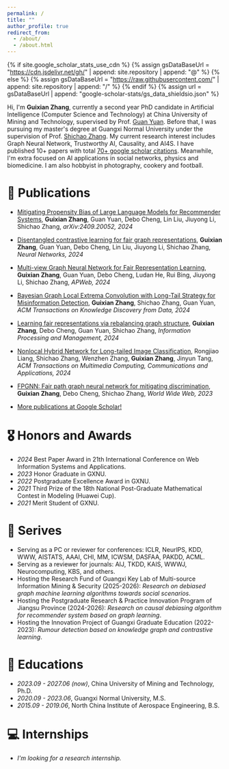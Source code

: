 ```yaml
---
permalink: /
title: ""
author_profile: true
redirect_from: 
  - /about/
  - /about.html
---
```


{% if site.google_scholar_stats_use_cdn %}
{% assign gsDataBaseUrl = "https://cdn.jsdelivr.net/gh/" | append: site.repository | append: "@" %}
{% else %}
{% assign gsDataBaseUrl = "https://raw.githubusercontent.com/" | append: site.repository | append: "/" %}
{% endif %}
{% assign url = gsDataBaseUrl | append: "google-scholar-stats/gs_data_shieldsio.json" %}

<span class='anchor' id='about-me'></span>

Hi, I'm **Guixian Zhang**, currently a second year PhD candidate in Artificial Intelligence (Computer Science and Technology) at China University of Mining and Technology, supervised by Prof. [Guan Yuan](http://faculty.cumt.edu.cn/yuanguan/zh_CN/index.htm). Before that, I was pursuing my master's degree at Guangxi Normal University under the supervision of Prof. [Shichao Zhang](https://scholar.google.com/citations?hl&user=heE6vKAAAAAJ&view_op=list_works). My current research interest includes Graph Neural Network, Trustworthy AI, Causality, and AI4S. I have published 10+ papers with total [70+ google scholar citations](https://scholar.google.com/citations?user=u81-9zQAAAAJ&hl). Meanwhile, I'm extra focused on AI applications in social networks, physics and biomedicine. I am also hobbyist in photography, cookery and football.


# 📝 Publications 


- [Mitigating Propensity Bias of Large Language Models for Recommender Systems](https://arxiv.org/abs/2409.20052), **Guixian Zhang**, Guan Yuan, Debo Cheng, Lin Liu, Jiuyong Li, Shichao Zhang, *arXiv:2409.20052, 2024*

- [Disentangled contrastive learning for fair graph representations](https://doi.org/10.1016/j.neunet.2024.106781), **Guixian Zhang**, Guan Yuan, Debo Cheng, Lin Liu, Jiuyong Li, Shichao Zhang, *Neural Networks, 2024*

- [Multi-view Graph Neural Network for Fair Representation Learning](https://link.springer.com/chapter/10.1007/978-981-97-7238-4_14), **Guixian Zhang**, Guan Yuan, Debo Cheng, Ludan He, Rui Bing, Jiuyong Li, Shichao Zhang, *APWeb, 2024*

- [Bayesian Graph Local Extrema Convolution with Long-Tail Strategy for Misinformation Detection](https://dl.acm.org/doi/full/10.1145/3639408), **Guixian Zhang**, Shichao Zhang, Guan Yuan, *ACM Transactions on Knowledge Discovery from Data, 2024*

- [Learning fair representations via rebalancing graph structure](https://www.sciencedirect.com/science/article/pii/S0306457323003072), **Guixian Zhang**, Debo Cheng, Guan Yuan, Shichao Zhang, *Information Processing and Management, 2024*

- [Nonlocal Hybrid Network for Long-tailed Image Classification](https://dl.acm.org/doi/abs/10.1145/3630256), Rongjiao Liang, Shichao Zhang, Wenzhen Zhang, **Guixian Zhang**, Jinyun Tang, *ACM Transactions on Multimedia Computing, Communications and Applications, 2024*
  
- [FPGNN: Fair path graph neural network for mitigating discrimination](https://link.springer.com/article/10.1007/s11280-023-01178-8), **Guixian Zhang**, Debo Cheng, Shichao Zhang, *World Wide Web, 2023*


- [More publications at Google Scholar!](https://scholar.google.com/citations?user=u81-9zQAAAAJ&hl)

  

# 🎖 Honors and Awards
- *2024* Best Paper Award in 21th International Conference on Web Information Systems and Applications.
- *2023* Honor Graduate in GXNU.
- *2022* Postgraduate Excellence Award in GXNU. 
- *2021* Third Prize of the 18th National Post-Graduate Mathematical Contest in Modeling (Huawei Cup). 
- *2021* Merit Student of GXNU.
  
# 💬 Serives
- Serving as a PC or reviewer for conferences:  ICLR, NeurlPS, KDD, WWW, AISTATS, AAAI, CHI, MM, ICWSM, DASFAA, PAKDD, ACML.
- Serving as a reviewer for journals: AIJ, TKDD, KAIS, WWWJ, Neurocomputing, KBS, and others.
- Hosting the Research Fund of Guangxi Key Lab of Multi-source Information Mining & Security (2025-2026): *Research on debiased graph machine learning algorithms towards social scenarios*.
- Hosting the Postgraduate Research & Practice Innovation Program of Jiangsu Province (2024-2026): *Research on causal debiasing algorithm for recommender system based on graph learning*.
- Hosting the Innovation Project of Guangxi Graduate Education (2022-2023): *Rumour detection based on knowledge graph and contrastive learning*.


# 📖 Educations
- *2023.09 - 2027.06 (now)*, China University of Mining and Technology, Ph.D.
- *2020.09 - 2023.06*, Guangxi Normal University, M.S. 
- *2015.09 - 2019.06*, North China Institute of Aerospace Engineering, B.S. 

# 💻 Internships
- *I'm looking for a research internship.* 
